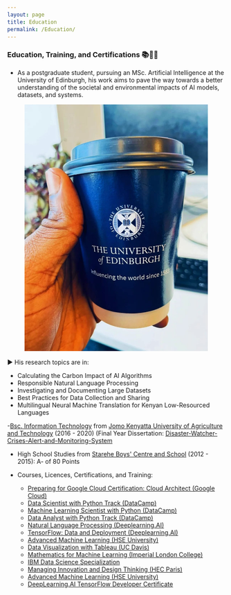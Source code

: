 ```yaml
---
layout: page
title: Education
permalink: /Education/
---
```


### Education, Training, and Certifications 📚🧑‍🎓

- As a postgraduate student, pursuing an MSc. Artificial Intelligence at the University of Edinburgh, his work aims to pave the way towards a better understanding of the societal and environmental impacts of AI models, datasets, and systems. 

<center>
  <figure>
    <img src="https://raw.githubusercontent.com/kennedykwangari/kennedykwangari.github.io/master/images/school.jpg">
      </figure>
</center>

▶️ His research topics are in:
-  Calculating the Carbon Impact of AI Algorithms
-  Responsible Natural Language Processing
-  Investigating and Documenting Large Datasets
-  Best Practices for Data Collection and Sharing
-  Multilingual Neural Machine Translation for Kenyan Low-Resourced Languages

-[Bsc. Information Technology](http://www.jkuat.ac.ke/departments/it/) from [Jomo Kenyatta University of Agriculture and Technology](http://www.jkuat.ac.ke/jkuat-students-top-the-2019-oracle-student-hackathon/) (2016 - 2020) (Final Year Dissertation: [Disaster-Watcher-Crises-Alert-and-Monitoring-System
](https://github.com/kennedykwangari/Disaster-Watcher-Crises-Alert-and-Monitoring-System)

-   High School Studies from [Starehe Boys' Centre and School](http://www.stareheboyscentre.ac.ke/sbc/) (2012 - 2015): A- of 80 Points


-   Courses, Licences, Certifications, and Training:

    -   [Preparing for Google Cloud Certification: Cloud Architect (Google Cloud)]()
    -   [Data Scientist with Python Track (DataCamp)](https://www.datacamp.com/statement-of-accomplishment/track/cbf12c8a5894bbf0523a7ab4df72f0ae63275196)
    -   [Machine Learning Scientist with Python (DataCamp)](https://www.datacamp.com/statement-of-accomplishment/track/cbea012a54c87b987dd613a655f0c88cd3e7b3d2)
    -   [Data Analyst with Python Track (DataCamp)](https://www.datacamp.com/statement-of-accomplishment/track/27652c5f98806e368c88aefd588cdea0d95a851b)
    -   [Natural Language Processing (Deeplearning.AI)](https://www.coursera.org/account/accomplishments/specialization/EJ6DG2BJ82QV)
    -   [TensorFlow: Data and Deployment (Deeplearning.AI)](https://www.coursera.org/account/accomplishments/specialization/QT8VS3453TP8)
    -   [Advanced Machine Learning (HSE University)](https://www.coursera.org/account/accomplishments/specialization/AL83HDBBYFJ3)
    -   [Data Visualization with Tableau (UC Davis)](https://www.coursera.org/account/accomplishments/specialization/certificate/C78QZMVRTQ5Z)
    -   [Mathematics for Machine Learning (Imperial London College)](https://www.coursera.org/account/accomplishments/specialization/LH7TWSTTB85F)
    -   [IBM Data Science Specialization](https://www.coursera.org/account/accomplishments/specialization/RG4MURFM7DJ6)
    -   [Managing Innovation and Design Thinking (HEC Paris)](https://www.coursera.org/account/accomplishments/specialization/XCNMJRW5CJA2)
    -   [Advanced Machine Learning (HSE University)](https://www.coursera.org/account/accomplishments/specialization/AL83HDBBYFJ3)
    -   [DeepLearning.AI TensorFlow Developer Certificate](https://www.coursera.org/account/accomplishments/specialization/VAVQNGJ9PGD8)
   
    
